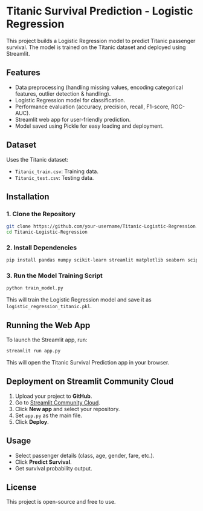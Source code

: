 # Titanic Survival Prediction - Logistic Regression

This project builds a Logistic Regression model to predict Titanic passenger survival. The model is trained on the Titanic dataset and deployed using Streamlit.

## Features
- Data preprocessing (handling missing values, encoding categorical features, outlier detection & handling).
- Logistic Regression model for classification.
- Performance evaluation (accuracy, precision, recall, F1-score, ROC-AUC).
- Streamlit web app for user-friendly prediction.
- Model saved using Pickle for easy loading and deployment.

## Dataset
Uses the Titanic dataset:
- `Titanic_train.csv`: Training data.
- `Titanic_test.csv`: Testing data.

## Installation
### **1. Clone the Repository**
```bash
git clone https://github.com/your-username/Titanic-Logistic-Regression.git
cd Titanic-Logistic-Regression
```

### **2. Install Dependencies**
```bash
pip install pandas numpy scikit-learn streamlit matplotlib seaborn scipy
```

### **3. Run the Model Training Script**
```bash
python train_model.py
```
This will train the Logistic Regression model and save it as `logistic_regression_titanic.pkl`.

## Running the Web App
To launch the Streamlit app, run:
```bash
streamlit run app.py
```
This will open the Titanic Survival Prediction app in your browser.

## Deployment on Streamlit Community Cloud
1. Upload your project to **GitHub**.
2. Go to [Streamlit Community Cloud](https://share.streamlit.io/).
3. Click **New app** and select your repository.
4. Set `app.py` as the main file.
5. Click **Deploy**.

## Usage
- Select passenger details (class, age, gender, fare, etc.).
- Click **Predict Survival**.
- Get survival probability output.

## License
This project is open-source and free to use.


